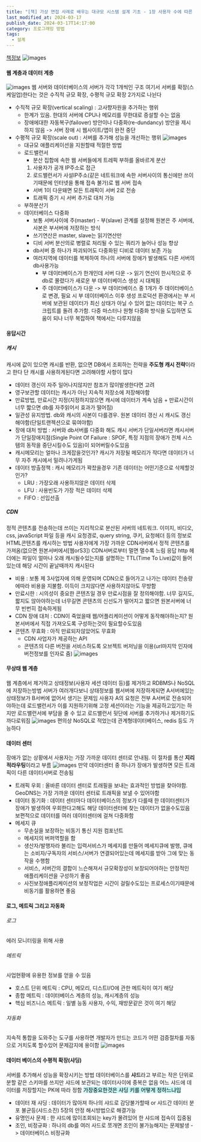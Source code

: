 ```yaml
---
title: "[책] 가상 면접 사례로 배우는 대규모 시스템 설계 기초 - 1장 사용자 수에 따른 규모 확장성"
last_modified_at: 2024-03-17
publish_date: 2024-03-17T14:17:00
category: 프로그래밍 방법
tags:
  - 설계
---
```


[책정보](https://m.yes24.com/Goods/Detail/102819435)
![images](/assets/images/대규모/IMG-20240910172136.png)
#### 웹 계층과 데이터 계층
![images](/assets/images/대규모/IMG-20240910172136-1.png)
웹 서버와 데이터베이스의 서버가 각각 1개씩인 구조
여기서 서버를 확장(스케일업)한다는 것은 수직적 규모 확장, 수평적 규모 확장 2가지로 나뉜다
- 수직적 규모 확장(vertical scaling) : 고사향자원을 추가하는 행위
	- 한계가 있음. 한대의 서버에 CPU나 메모리를 무한대로 증설할 수는 없음
	- 장애에대한 자동복구(failover) 방안이나 다중화(re-dundancy) 방안을 제시하지 않음 -> 서버 장애 시 웹사이트/앱이 완전 중단
- 수평적 규모 확장(scale out) : 서버를 추가해 성능을 개선하는 행위
	![images](/assets/images/대규모/IMG-20240910172137.png)
	- 대규모 애플리케이션을 지원할때 적절한 방법
	- 로드밸런서
		- 분산 집합에 속한 웹 서버들에게 트레픽 부하를 올바르게 분산
		1. 사용자가 공개 IP주소로 접근
		2. 로드밸런서가 사설IP주소(같은 네트워크에 속한 서버사이의 통신에만 쓰이기때문에 인터넷을 통해 접속 불가)로 웹 서버 접속
		- 서버 1이 다운돼면 모든 트래픽이 서버 2로 전송
		- 트래픽 증기 시 서버 추가로 대처 가능
	- 부하분산기
	- 데이터베이스 다중화
		- 보통 서버사이에 주(master) - 부(slave) 관계를 설정해 원본은 주 서버에, 사본은 부서버에 저장하는 방식
		- 쓰기연산은 master, slave는 읽기연산만
		- 디비 서버 분산의로 병렬로 처리될 수 있는 쿼리가 늘어나 성능 향상
		- db서버 중 하나가 파괴되어도 다중화된 디비로 데이터 보존 가능
		- 여러지역에 데이터를 복제하여 하나의 서버에 장애가 발생해도 다른 서버의 db사용가능
			- 부 데이터베이스가 한개인데 서버 다운 -> 읽기 연산이 한시적으로 주 db로 몰렸다가 새로운 부 데이터베이스 생성 시 대체됨
			- 주 데이터베이스가 다운 -> 부 데이터베이스 중 1개가 주 데이터베이스로 변경, 필요 시 부 데이터베이스 이후 생성
			  프로덕션 환경에서는 부 서버에 보관된 데이터가 최신 상태가 아닐 수 있어 없는 데이터는 복구 스크립트를 돌려 추가함. 다중 마스터나 원형 다중화 방식을 도입하면 도움이 되나 너무 복잡하여 책에서는 다루지않음
		  
#### 응답시간
##### 캐시
캐시에 값이 있으면 캐시를 반환, 없으면 DB에서 조회하는 전략을 **주도형 캐시 전략**이라고 한다
단 캐시를 사용하게된다면 고려해야할 사항이 많다
- 데이터 갱신이 자주 일어나지않지만 참조가 많이발생한다면 고려
- 영구보관할 데이터는 캐시가 아닌 지속적 저장소에 저장해야함
- 만료방법, 만료시간 지정(지정하지않으면 캐시에 데이터가 계속 남음 + 만료시간이 너무 짧으면 db를 자주읽어서 효과가 떨어짐)
- 일관성 유지방법. db와 캐시의 사본이 다를경우. 원본 데이터 갱신 시 캐시도 갱신해야함(단일트랜젝션으로 묶여야함)
- 장애 대처 방법 : 서버와 db서버를 다중화 해도 캐시 서버가 단일서버라면 캐시서버가 단일장애지점(Single Point Of Failure : SPOF, 특정 지점의 장애가 전체 시스템의 동작을 중단시킬수도 있음)이 되어버릴수도있음
- 캐시메모리는 얼마나 크게잡을것인가? 캐시가 저장될 메모리가 작다면 데이터가 너무 자주 캐시에서 밀려나가게됨
- 데이터 방출정책 : 캐시 메모리가 꽉찼을경우 기존 데이터는 어떤기준으로 삭제할것인가?
	- LRU : 가장오래 사용하지않은 데이터 삭제
	- LFU : 사용빈도가 가장 적은 데이터 삭제
	- FIFO : 선입선출
##### CDN
정적 콘텐츠를 전송하는데 쓰이는 지리적으로 분산된 서버의 네트워크. 이미지, 비디오, css, javaScript 파일 등을 캐시
요청경로, query string, 쿠키, 요청헤더 등의 정보로 HTML콘텐츠를 캐시하는 방법
사용자에게 가장 가까운 CDN서버에서 정적 콘텐츠를 가져옴(없으면 원본서버에서[웹orS3])
CDN서버로부터 멀면 멀수록 느림
응답 http 헤더에는 파일이 얼마나 오래 캐시될수있는지를 설명하는 TTL(Time To Live)값이 들어있는데 해당 시간이 끝날때까지 캐시된다
- 비용 : 보통 제 3사업자에 의해 운영되며 CDN으로 들어가고 나가는 데이터 전송량에따라 비용을 지불함. 이득이 크지않다면 사용하지않아도 무방함
- 만료시한 : 시의성이 중요한 콘텐츠일 경우 만료시점을 잘 정의해야함. 너무 길지도, 짧지도 않아야하는데 너무길면 콘텐츠의 신선도가 떨어지고 짧으면 원본서버에 너무 빈번히 접속하게됨
- CDN 장애 대처 : CDN이 죽었을때 웹/어플리케이션이 어떻게 동작해야하는지? 원본서버에서 직접 가져오도록 구성하는것이 필요할수도있음
- 콘텐츠 무효화 : 아직 만료되자않았어도 무효화
	- CDN 사업자가 제공하는 API
	- 콘텐츠의 다른 버전을 서비스하도록 오브젝트 버저닝을 이용(url마지막 인자에 버전정보를 인자로 줌)
![images](/assets/images/대규모/IMG-20240910172137-1.png)

#### 무상태 웹 계층
웹 계층에서 제거하고 상태정보(사용자 세션 데이터 등)를 제거하고 RDBMS나 NoSQL에 저장하는방법
서버가 여러개다보니 상태정보를 웹서버에 저장하게되면 A서버에있는 상태정보가 B서버에 없어서 생기는 문제임
사용자 A의 요청은 전부 A서버로 전송되어야하는데 로드밸런서가 이를 지원하기위해 고정 세션이라는 기능을 제공하고있기는 하지만 로드밸런서에 부담을 줄 수 있고 로드밸런서 뒷단에 서버를 추가하거나 제거하기도 까다로워짐
![images](/assets/images/대규모/IMG-20240910172137-2.png)
편의상 NoSQL로 적었는데 관계형데이터베이스, redis 등도 가능하다
#### 데이터 센터
장애가 없는 상황에서 사용자는 가장 가까운 데이터 센터로 안내됨. 이 절차를 통산 **지리적라우팅**이라고 부름
![images](/assets/images/대규모/IMG-20240910172137-3.png)
만약 데이터센터 중 하나가 장애가 발생하면 모든 트래픽이 다른 데이터서버로 전송됨
- 트래픽 우회 : 올바른 데이터 센터로 트래필을 보내는 효과적인 방법을 찾아야함. GeoDNS는 가장 가까운 데이터 센터로 트래픽을 보낼 수 있어야함
- 데이터 동기화 : 데이터 센터마다 데이터베이스의 정보가 다를때 한 데이터센터가 장애가 발생하여 우회한다고해도 해당 데이터센터에 찾는 데이터가 없을수도있음
  보편적으로 데이터를 여러 데이터센터에 걸쳐 다중화함
- 메세지 큐
	- 무손실을 보장하는 비동기 통신 지원 컴포넌트
	- 메세지의 버퍼역할을 함
	- 생산자/발행자라 불리는 입력서비스가 메세지를 만들어 메세지큐에 발행, 큐에는 소비자/구독자의 서비스/서버가 연결되어있는데 메세지를 받아 그에 맞는 동작을 수행함
	- 서비스, 서버간의 결합이 느슨해져서 규모확장성이 보장되어야하는 안정적인 애플리케이션을 구성하기 좋음
	- 사진보정애플리케이션의 보정작업은 시간이 걸릴수도있는 프로세스이기때문에 비동기를 활용하면 좋음
#### 로그, 메트릭 그리고 자동화
###### 로그
에러 모니터링을 위해 사용
###### 메트릭
사업현황에 유용한 정보를 얻을 수 있음
- 호스트 단위 메트릭 : CPU, 메모리, 디스트I/O에 관한 메트릭이 여기 해당
- 종합 메트릭 : 데이터베이스 계층의 성능, 캐시계층의 성능
- 핵심 비즈니스 메트릭 : 일별 능동 사용자, 수익, 재방문같은 것이 여기 해당
###### 자동화
지속적 통합을 도와주는 도구를 사용하면 개발자가 만드는 코드가 어떤 검증절차를 자동으로 거치도록 할수있어 문제감지에 용이함
![images](/assets/images/대규모/IMG-20240910172137-4.png)
#### 데이터 베이스의 수평적 확장(**샤딩**)
서버를 추가해서 성능을 확장시키는 방법
데이터베이스를 **샤드**라고 부르는 작은 단위로 분할
같은 스키마를 쓰지만 샤드에 보관되는 데이터사이에 중복은 없음
어느 샤드에 데이터를 저장할지는 PK에 따라 정함
<mark style="background: #ABF7F7A6;">가장중요한것은 샤딩 키를 어떻게 정하느냐임</mark>
- 데이터 재 샤딩 : 데이터가 많아져 하나의 샤드로 감당불가할때 or 샤드간 데이터 분포 불균등(샤드소진)
  5장의 안정 해시방법으로 해결가능
- 유명인사 문제 : 한 샤드에 많이조회되는 key가 몰려있어 한 샤드에 접속이 집중됨
- 조인, 비정규화 : 하나의 db를 여러 사드로 쪼개면 조인이 불가능해지는 문제발생 -> 데이터베이스 비정규화

